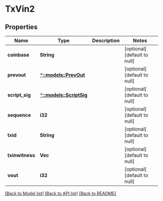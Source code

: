# TxVin2

## Properties
Name | Type | Description | Notes
------------ | ------------- | ------------- | -------------
**coinbase** | **String** |  | [optional] [default to null]
**prevout** | [***::models::PrevOut**](PrevOut.md) |  | [optional] [default to null]
**script_sig** | [***::models::ScriptSig**](ScriptSig.md) |  | [optional] [default to null]
**sequence** | **i32** |  | [optional] [default to null]
**txid** | **String** |  | [optional] [default to null]
**txinwitness** | **Vec<String>** |  | [optional] [default to null]
**vout** | **i32** |  | [optional] [default to null]

[[Back to Model list]](../README.md#documentation-for-models) [[Back to API list]](../README.md#documentation-for-api-endpoints) [[Back to README]](../README.md)


